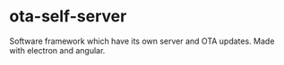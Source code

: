 # ota-self-server
Software framework which have its own server and OTA updates. Made with electron and angular.
